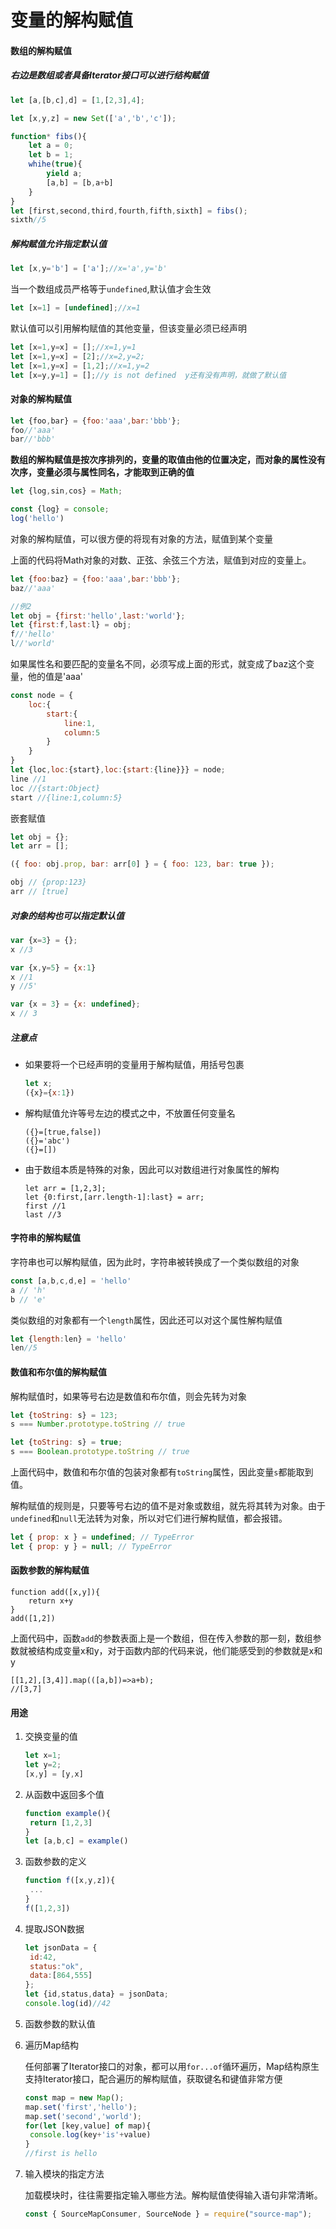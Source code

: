 # 变量的解构赋值

#### 数组的解构赋值

##### 右边是数组或者具备Iterator接口可以进行结构赋值

```javascript
let [a,[b,c],d] = [1,[2,3],4];

let [x,y,z] = new Set(['a','b','c']);

function* fibs(){
    let a = 0;
    let b = 1;
    whihe(true){
        yield a;
        [a,b] = [b,a+b]
    }
}
let [first,second,third,fourth,fifth,sixth] = fibs();
sixth//5
```

##### 解构赋值允许指定默认值

```javascript
let [x,y='b'] = ['a'];//x='a',y='b'
```

当一个数组成员严格等于`undefined`,默认值才会生效

```javascript
let [x=1] = [undefined];//x=1
```

默认值可以引用解构赋值的其他变量，但该变量必须已经声明

```javascript
let [x=1,y=x] = [];//x=1,y=1
let [x=1,y=x] = [2];//x=2,y=2;
let [x=1,y=x] = [1,2];//x=1,y=2
let [x=y,y=1] = [];//y is not defined  y还有没有声明，就做了默认值
```

#### 对象的解构赋值

```javascript
let {foo,bar} = {foo:'aaa',bar:'bbb'};
foo//'aaa'
bar//'bbb'
```

**数组的解构赋值是按次序排列的，变量的取值由他的位置决定，而对象的属性没有次序，变量必须与属性同名，才能取到正确的值**

```javascript
let {log,sin,cos} = Math;

const {log} = console;
log('hello')
```

对象的解构赋值，可以很方便的将现有对象的方法，赋值到某个变量

上面的代码将Math对象的对数、正弦、余弦三个方法，赋值到对应的变量上。

```javascript
let {foo:baz} = {foo:'aaa',bar:'bbb'};
baz//'aaa'

//例2
let obj = {first:'hello',last:'world'};
let {first:f,last:l} = obj;
f//'hello'
l//'world'
```

如果属性名和要匹配的变量名不同，必须写成上面的形式，就变成了baz这个变量，他的值是'aaa'

```javascript
const node = {
	loc:{
		start:{
			line:1,
			column:5
		}
	}
}
let {loc,loc:{start},loc:{start:{line}}} = node;
line //1
loc //{start:Object}
start //{line:1,column:5}
```

嵌套赋值

```javascript
let obj = {};
let arr = [];

({ foo: obj.prop, bar: arr[0] } = { foo: 123, bar: true });

obj // {prop:123}
arr // [true]
```

##### 对象的结构也可以指定默认值

```javascript
var {x=3} = {};
x //3

var {x,y=5} = {x:1}
x //1
y //5'

var {x = 3} = {x: undefined};
x // 3
```

##### 注意点

* 如果要将一个已经声明的变量用于解构赋值，用括号包裹

  ```javascript
  let x;
  ({x}={x:1})
  ```

* 解构赋值允许等号左边的模式之中，不放置任何变量名

  ```
  ({}=[true,false])
  ({}='abc')
  ({}=[])
  ```

* 由于数组本质是特殊的对象，因此可以对数组进行对象属性的解构

  ```
  let arr = [1,2,3];
  let {0:first,[arr.length-1]:last} = arr;
  first //1
  last //3
  ```

#### 字符串的解构赋值

字符串也可以解构赋值，因为此时，字符串被转换成了一个类似数组的对象

```javascript
const [a,b,c,d,e] = 'hello'
a // 'h'
b // 'e'
```

类似数组的对象都有一个`length`属性，因此还可以对这个属性解构赋值

```javascript
let {length:len} = 'hello'
len//5
```

#### 数值和布尔值的解构赋值

解构赋值时，如果等号右边是数值和布尔值，则会先转为对象

```javascript
let {toString: s} = 123;
s === Number.prototype.toString // true

let {toString: s} = true;
s === Boolean.prototype.toString // true
```

上面代码中，数值和布尔值的包装对象都有`toString`属性，因此变量`s`都能取到值。

解构赋值的规则是，只要等号右边的值不是对象或数组，就先将其转为对象。由于`undefined`和`null`无法转为对象，所以对它们进行解构赋值，都会报错。

```javascript
let { prop: x } = undefined; // TypeError
let { prop: y } = null; // TypeError
```

#### 函数参数的解构赋值

```
function add([x,y]){
	return x+y
}
add([1,2])
```

上面代码中，函数`add`的参数表面上是一个数组，但在传入参数的那一刻，数组参数就被结构成变量x和y，对于函数内部的代码来说，他们能感受到的参数就是x和y

```
[[1,2],[3,4]].map(([a,b])=>a+b);
//[3,7]
```

#### 用途

1. 交换变量的值

   ```javascript
   let x=1;
   let y=2;
   [x,y] = [y,x]
   ```

2. 从函数中返回多个值

   ```javascript
   function example(){
   	return [1,2,3]
   }
   let [a,b,c] = example()
   ```

3. 函数参数的定义

   ```javascript
   function f([x,y,z]){
   	...
   }
   f([1,2,3])
   ```

4. 提取JSON数据

   ```javascript
   let jsonData = {
   	id:42,
   	status:"ok",
   	data:[864,555]
   };
   let {id,status,data} = jsonData;
   console.log(id)//42
   ```

5. 函数参数的默认值

6. 遍历Map结构

   任何部署了Iterator接口的对象，都可以用`for...of`循环遍历，Map结构原生支持Iterator接口，配合遍历的解构赋值，获取键名和键值非常方便

   ```javascript
   const map = new Map();
   map.set('first','hello');
   map.set('second','world');
   for(let [key,value] of map){
   	console.log(key+'is'+value)
   }
   //first is hello
   ```

7. 输入模块的指定方法

   加载模块时，往往需要指定输入哪些方法。解构赋值使得输入语句非常清晰。

   ```javascript
   const { SourceMapConsumer, SourceNode } = require("source-map");
   ```
